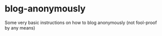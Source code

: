 # blog-anonymously
Some very basic instructions on how to blog anonymously (not fool-proof by any means)
